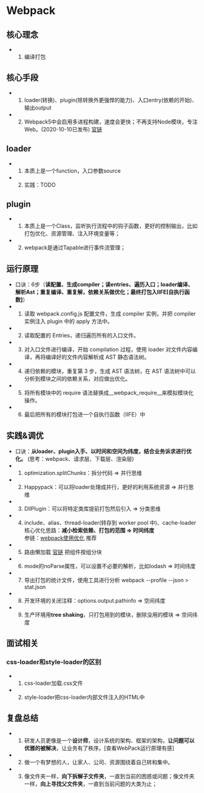 # Webpack

## 核心理念
* 1. 编译打包

## 核心手段
* 1. loader(转换)、plugin(除转换外更强悍的能力)、入口entry(依赖的开始)、输出output
* 2. Webpack5中会启用多进程构建，速度会更快；不再支持Node模块，专注Web。(2020-10-10已发布) [官链](https://webpack.docschina.org/blog/2020-10-10-webpack-5-release)

## loader
* 1. 本质上是一个function，入口参数source
* 2. 实践：TODO

## plugin
* 1. 本质上是一个Class，监听执行流程中的钩子函数，更好的控制输出，比如打包优化、资源管理、注入环境变量等；
* 2. webpack是通过Tapable进行事件流管理；

## 运行原理
* 口诀：6步（**读配置、生成compiler；读entries、遍历入口；loader编译、解析Ast；重复编译、重复解，依赖关系做优化；最终打包入IIFE[自执行函数]**）
* 1. 读取 webpack.config.js 配置文件，生成 compiler 实例，并把 compiler 实例注入 plugin 中的 apply 方法中。
* 2. 读取配置的 Entries，递归遍历所有的入口文件。
* 3. 对入口文件进行编译，开始 compilation 过程，使用 loader 对文件内容编译，再将编译好的文件内容解析成 AST 静态语法树。
* 4. 递归依赖的模块，重复第 3 步，生成 AST 语法树，在 AST 语法树中可以分析到模块之间的依赖关系，对应做出优化。
* 5. 将所有模块中的 require 语法替换成__webpack_require__来模拟模块化操作。
* 6. 最后把所有的模块打包进一个自执行函数（IIFE）中

## 实践&调优
* 口诀：**从loader、plugin入手、以时间和空间为纬度，结合业务诉求进行优化。** (思考：webpack、请求层、下载层、渲染层)
* 1. optimization.splitChunks：拆分代码 => 并行思维
* 2. Happypack：可以将loader处理成并行，更好的利用系统资源 => 并行思维
* 3. DllPlugin：可以将特定类库提前打包然后引入 => 分类思维
* 4. include、alias、thread-loader(转存到 worker pool 中)、cache-loader  
     核心优化思路：**减小检索依赖、打包的范围 => 时间纬度**  
     参链：[webpack使用优化](https://yhlben.com/blog/devops-webpack.html) 推荐
* 5. 路由懒加载 [官链](https://router.vuejs.org/zh/guide/advanced/lazy-loading.html) 把组件按组分块
* 6. mode的noParse属性，可以设置不必要的解析，比如lodash => 时间纬度
* 7. 导出打包的统计文件，使用工具进行分析 webpack --profile --json > stat.json
* 8. 开发环境的关闭注释：options.output.pathinfo => 空间纬度
* 9. 生产环境用**tree shaking**，只打包用到的模块，删除没用的模块 => 空间纬度

## 面试相关
### css-loader和style-loader的区别
* 1. css-loader加载.css文件
* 2. style-loader把css-loader内部文件注入的HTML中

## 复盘总结
* 1. 研发人员更像是一个**设计师**，设计系统的架构、框架的架构，**让问题可以优雅的被解决**，让业务有了秩序。[查看WebPack运行原理有感]
* 2. 做一个有梦想的人，让家人、公司、资源围绕着自己转和集中。
* 3. 像文件夹一样，**向下拆解子文件夹**，一直到当前的困惑或问题；像文件夹一样，**向上寻找父文件夹**，一直到当前问题的大类为止；

